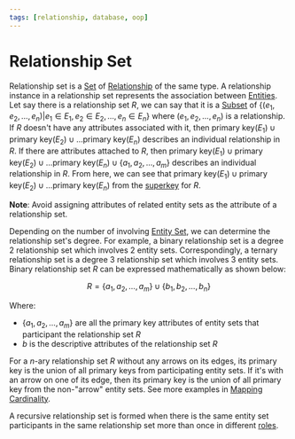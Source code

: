 ```yaml
---
tags: [relationship, database, oop]
---
```


# Relationship Set

Relationship set is a [Set](202204281446.md) of [Relationship](202304192107.md)
of the same type. A relationship instance in a relationship set represents the
association between [Entities](202304191954.md). Let say there is a relationship
set $R$, we can say that it is a [Subset](202204281535.md) of $\{(e_1, e_2,
\ldots, e_n)|e_1 \in E_1, e_2 \in E_2, \ldots, e_n \in E_n\}$ where $(e_1, e_2,
\ldots, e_n)$ is a relationship. If $R$ doesn't have any attributes associated
with it, then $\text{primary key}(E_1) \cup \text{primary key}(E_2) \cup \ldots
\text{primary key}(E_n)$ describes an individual relationship in $R$. If there
are attributes attached to $R$, then $\text{primary key}(E_1) \cup \text{primary
key}(E_2) \cup \ldots \text{primary key}(E_n) \cup \{a_1, a_2, \ldots, a_m\}$
describes an individual relationship in $R$. From here, we can see that
$\text{primary key}(E_1) \cup \text{primary key}(E_2) \cup \ldots \text{primary
key}(E_n)$ from the [superkey](202302101331.md) for $R$.

**Note**: Avoid assigning attributes of related entity sets as the attribute of
a relationship set.

Depending on the number of involving [Entity Set](202304191956.md), we can
determine the relationship set's degree. For example, a binary relationship set
is a degree 2 relationship set which involves 2 entity sets. Correspondingly, a
ternary relationship set is a degree 3 relationship set which involves 3 entity
sets. Binary relationship set $R$ can be expressed mathematically as shown
below:

$$
R = \{a_1, a_2, \ldots, a_m\} \cup \{b_1, b_2, \ldots, b_n\}
$$

Where:
- $\{a_1, a_2, \ldots, a_m\}$ are all the primary key attributes of entity sets
  that participant the relationship set $R$
- $b$ is the descriptive attributes of the relationship set $R$

For a $n$-ary relationship set $R$ without any arrows on its edges, its primary
key is the union of all primary keys from participating entity sets. If it's
with an arrow on one of its edge, then its primary key is the union of all
primary key from the non-"arrow" entity sets. See more examples in [Mapping Cardinality](202304290909.md).

A recursive relationship set is formed when there is the same entity set
participants in the same relationship set more than once in different
[roles](202304191954.md).
